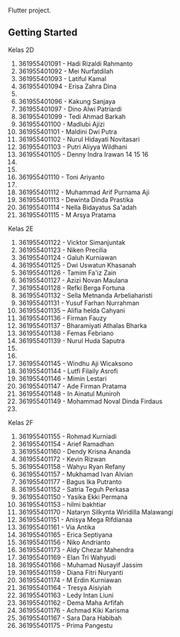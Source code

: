 Flutter project.

## Getting Started

Kelas 2D

1. 361955401091 - Hadi Rizaldi Rahmanto
2. 361955401092 - Mei Nurfatdilah 
3. 361955401093 - Latiful Kamal
4. 361955401094 - Erisa Zahra Dina
5.  
6. 361955401096 - Kakung Sanjaya
7. 361955401097 - Dino Alwi Patriardi 
8. 361955401099 - Tedi Ahmad Barkah 
9. 361955401100 - Madlubi Ajizi
10. 361955401101 - Maldini Dwi Putra 
11. 361955401102 - Nurul Hidayati Novitasari
12. 361955401103 - Putri Aliyya Wildhani 
13. 361955401105 - Denny Indra Irawan
14
15
16 
17. 
18.  
19. 361955401110 - Toni Ariyanto
20.
21. 361955401112 - Muhammad Arif Purnama Aji 
22. 361955401113 - Dewinta Dinda Prastika
23. 361955401114 - Nella Bidayatus Sa'adah
24. 361955401115 - M Arsya Pratama


Kelas 2E

1. 361955401122 - Vicktor Simanjuntak
2. 361955401123 - Niken Precilia
3. 361955401124 - Galuh Kurniawan
4. 361955401125 - Dwi Uswatun Khasanah
5. 361955401126 - Tamim Fa'iz Zain
6. 361955401127 - Azizi Novan Maulana
7. 361955401128 - Refki Berga Fortuna
8. 361955401132 - Sella Metnanda Arbeliaharisti
9. 361955401131 - Yusuf Farhan Nurrahman
10. 361955401135 – Alifia helda Cahyani
11. 361955401136 - Firman Fauzy
12. 361955401137 - Bharamiyati Athalas Bharka
13. 361955401138 - Femas Febriano
14. 361955401139 - Nurul Huda Saputra
15.
16.
17. 361955401145 - Windhu Aji Wicaksono
18. 361955401144 - Lutfi Filaily Asrofi
19. 361955401146 - Mimin Lestari
20. 361955401147 - Ade Firman Pratama
21. 361955401148 - In Ainatul Muniroh
22. 361955401149 - Mohammad Noval Dinda Firdaus
23.

Kelas 2F

1. 361955401155 - Rohmad Kurniadi
2. 361955401154 - Arief Ramadhan
3. 361955401160 - Dendy Krisna Ananda
4. 361955401172 - Kevin Rizwan
5. 361955401158 - Wahyu Ryan Refany
6. 361955401157 - Mukhamad Ivan Alvian
7. 361955401177 - Bagus Ika Putranto
8. 361955401152 - Satria Teguh Perkasa
9. 361955401150 - Yasika Ekki Permana
10. 361955401153 - hilmi bakhtiar
11. 361955401170 - Nataryn Silkynta Wiridilla Malawangi
12. 361955401151 - Anisya Mega Rifdianaa
13. 361955401161 - Via Antika
14. 361955401165 - Erica Septiyana
15. 361955401156 - Niko Andrianto
16. 361955401173 - Aldy Chezar Mahendra
17. 361955401169 - Elan Tri Wahyudi
18. 361955401166 - Muhamad Nusayif Jassim
19. 361955401159 - Diana Fitri Nuryanti
20. 361955401174 - M Erdin Kurniawan
21. 361955401164 - Tresya Aisiyiah
22. 361955401163 - Ledy Intan Liuni
23. 361955401162 - Dema Maha Arfifah
24. 361955401176 - Achmad Kiki Karisma
25. 361955401167 - Sara Dara Habibah
26. 361955401175 - Prima Pangestu
